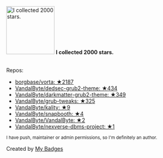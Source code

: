<img src="https://my-badges.github.io/my-badges/stars-2000.png" alt="I collected 2000 stars." title="I collected 2000 stars." width="128">
<strong>I collected 2000 stars.</strong>
<br><br>

Repos:

* <a href="https://github.com/borgbase/vorta">borgbase/vorta: ★2187</a>
* <a href="https://github.com/VandalByte/dedsec-grub2-theme">VandalByte/dedsec-grub2-theme: ★434</a>
* <a href="https://github.com/VandalByte/darkmatter-grub2-theme">VandalByte/darkmatter-grub2-theme: ★349</a>
* <a href="https://github.com/VandalByte/grub-tweaks">VandalByte/grub-tweaks: ★325</a>
* <a href="https://github.com/VandalByte/kality">VandalByte/kality: ★9</a>
* <a href="https://github.com/VandalByte/snapbooth">VandalByte/snapbooth: ★4</a>
* <a href="https://github.com/VandalByte/VandalByte">VandalByte/VandalByte: ★2</a>
* <a href="https://github.com/VandalByte/nexverse-dbms-project">VandalByte/nexverse-dbms-project: ★1</a>

<sup>I have push, maintainer or admin permissions, so I'm definitely an author.<sup>



Created by <a href="https://github.com/my-badges/my-badges">My Badges</a>